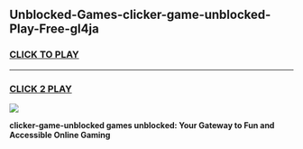 
## Unblocked-Games-clicker-game-unblocked-Play-Free-gl4ja
<h3>
<a href="https://premium76.site?title=clicker-game-unblocked&ref=19M">CLICK TO PLAY</a></h3>
<hr>

<h3>
<a href="https://premium76.site?title=clicker-game-unblocked&ref=19M">CLICK 2 PLAY</a>
  
</h3>

<a href="https://premium76.site?title=clicker-game-unblocked&ref=19M"><img src="https://clearcache.store/games.png"></a>


**clicker-game-unblocked games unblocked: Your Gateway to Fun and Accessible Online Gaming**
